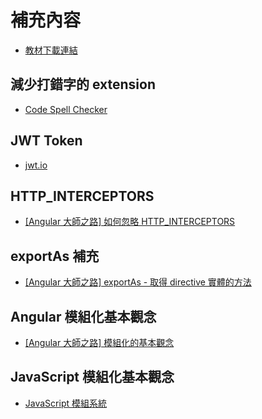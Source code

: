 # 補充內容

- [教材下載連結](https://drive.google.com/drive/folders/1G3hU8wSwTtjJCM8Yxc5Cpq54WlxHHCcJ?usp=sharing)

## 減少打錯字的 extension

- [Code Spell Checker](https://marketplace.visualstudio.com/items?itemName=streetsidesoftware.code-spell-checker)

## JWT Token

- [jwt.io](https://jwt.io/)

## HTTP_INTERCEPTORS

- [[Angular 大師之路] 如何忽略 HTTP_INTERCEPTORS](https://wellwind.idv.tw/blog/2019/01/06/mastering-angular-31-how-to-create-new-http-client-and-ignore-http-interceptors/)

## exportAs 補充

- [[Angular 大師之路] exportAs - 取得 directive 實體的方法](https://wellwind.idv.tw/blog/2018/10/24/mastering-angular-09-get-directive-instance-with-exportAs/)

## Angular 模組化基本觀念

- [[Angular 大師之路] 模組化的基本觀念](https://wellwind.idv.tw/blog/2018/10/21/mastering-angular-06-basic-modularize/)

## JavaScript 模組化基本觀念

- [JavaScript 模組系統](https://eyesofkids.gitbooks.io/javascript-start-from-es6/content/part4/module_system.html)
